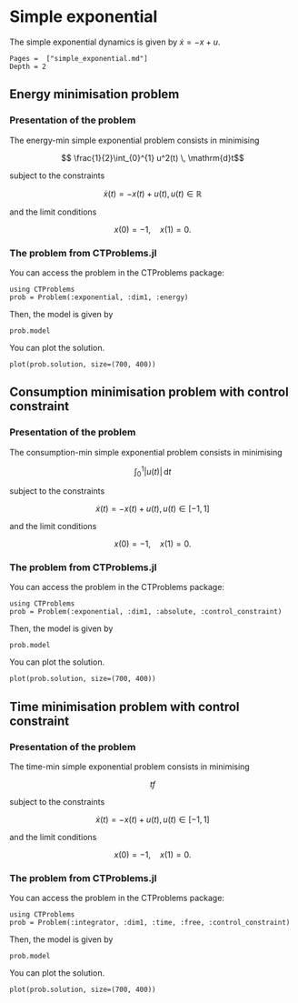 # Simple exponential

The simple exponential dynamics is given by $\dot{x} = -x + u$.

```@contents
Pages =  ["simple_exponential.md"]
Depth = 2
```

## Energy minimisation problem

### Presentation of the problem

The energy-min simple exponential problem consists in minimising

```math
    \frac{1}{2}\int_{0}^{1} u^2(t) \, \mathrm{d}t
```

subject to the constraints

```math
    \dot x(t) = - x(t) + u(t), u(t) \in \mathbb{R}
```

and the limit conditions

```math
    x(0) = -1, \quad x(1) = 0.
```

### The problem from CTProblems.jl

You can access the problem in the CTProblems package:

```@example main
using CTProblems
prob = Problem(:exponential, :dim1, :energy)
```

Then, the model is given by

```@example main
prob.model
```

You can plot the solution.

```@example main
plot(prob.solution, size=(700, 400))
```

## Consumption minimisation problem with control constraint

### Presentation of the problem

The consumption-min simple exponential problem consists in minimising

```math
    \int_{0}^{1} |u(t)| \, \mathrm{d}t
```

subject to the constraints

```math
    \dot x(t) = - x(t) + u(t), u(t) \in [-1,1]
```

and the limit conditions

```math
    x(0) = -1, \quad x(1) = 0.
```

### The problem from CTProblems.jl

You can access the problem in the CTProblems package:

```@example main
using CTProblems
prob = Problem(:exponential, :dim1, :absolute, :control_constraint)
```

Then, the model is given by

```@example main
prob.model
```

You can plot the solution.

```@example main
plot(prob.solution, size=(700, 400))
```

## Time minimisation problem with control constraint

### Presentation of the problem

The time-min simple exponential problem consists in minimising

```math
    tf
```

subject to the constraints

```math
    \dot x(t) = - x(t) + u(t), u(t) \in [-1,1]
```

and the limit conditions

```math
    x(0) = -1, \quad x(1) = 0.
```

### The problem from CTProblems.jl

You can access the problem in the CTProblems package:

```@example main
using CTProblems
prob = Problem(:integrator, :dim1, :time, :free, :control_constraint)
```

Then, the model is given by

```@example main
prob.model
```

You can plot the solution.

```@example main
plot(prob.solution, size=(700, 400))
```